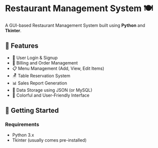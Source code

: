 # Restaurant Management System 🍽️

A GUI-based Restaurant Management System built using **Python** and **Tkinter**.

## 📌 Features

- 🔐 User Login & Signup
- 🧾 Billing and Order Management
- 📋 Menu Management (Add, View, Edit Items)
- 🪑 Table Reservation System
- 📊 Sales Report Generation
- 💾 Data Storage using JSON (or MySQL)
- 🎨 Colorful and User-Friendly Interface

## 🚀 Getting Started

### Requirements

- Python 3.x
- Tkinter (usually comes pre-installed)
  

